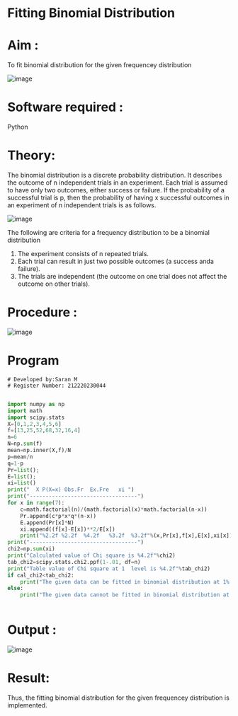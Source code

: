 # Fitting Binomial Distribution

# Aim : 

To fit binomial distribution for the given frequencey distribution

![image](https://user-images.githubusercontent.com/104613195/165903525-d4a642fc-ae42-476c-842f-bec7f72987c8.png)

# Software required :  

Python

# Theory:

The binomial distribution is a discrete probability distribution. It describes the outcome of n independent trials in an experiment. Each trial is assumed to have only two outcomes, either success or failure. If the probability of a successful trial is p, then the probability of having x successful outcomes in an experiment of n independent trials is as follows.

![image](https://user-images.githubusercontent.com/104613195/165905146-30e5b86e-4159-41a3-aa6d-885204c2e36a.png)

The following are criteria for a frequency distribution to be a binomial distribution
1. The experiment consists of n repeated trials.
2. Each trial can result in just two possible outcomes (a success anda failure).
3. The trials are independent (the outcome on one trial does not affect the outcome on other trials).
 
# Procedure :

![image](https://user-images.githubusercontent.com/104613195/166250867-46571ef5-f77b-4658-86ce-1c60c52fdfb1.png)

# Program
```
# Developed by:Saran M
# Register Number: 212220230044
```

```python

import numpy as np
import math
import scipy.stats
X=[0,1,2,3,4,5,6]
f=[13,25,52,68,32,16,4]
n=6
N=np.sum(f)
mean=np.inner(X,f)/N
p=mean/n
q=1-p
Pr=list(); 
E=list(); 
xi=list()
print("  X P(X=x) Obs.Fr  Ex.Fre   xi ")
print("----------------------------------")
for x in range(7):
    c=math.factorial(n)/(math.factorial(x)*math.factorial(n-x))
    Pr.append(c*p*x*q*(n-x))
    E.append(Pr[x]*N)
    xi.append((f[x]-E[x])**2/E[x])
    print("%2.2f %2.2f  %4.2f   %3.2f  %3.2f"%(x,Pr[x],f[x],E[x],xi[x]))
print("----------------------------------")
chi2=np.sum(xi)
print("Calculated value of Chi square is %4.2f"%chi2)
tab_chi2=scipy.stats.chi2.ppf(1-.01, df=n)
print("Table value of Chi square at 1  level is %4.2f"%tab_chi2)
if cal_chi2<tab_chi2:
    print("The given data can be fitted in binomial distribution at 1% LOS")
else:
    print("The given data cannot be fitted in binomial distribution at 1% LOS")
    
```



# Output : 
![image](https://user-images.githubusercontent.com/75235427/167097658-56a8305b-c155-4671-97af-5ab7032bb28c.png)

# Result:
Thus, the fitting binomial distribution for the given frequencey distribution is implemented.

